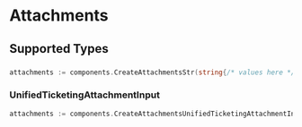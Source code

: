 # Attachments


## Supported Types

### 

```go
attachments := components.CreateAttachmentsStr(string{/* values here */})
```

### UnifiedTicketingAttachmentInput

```go
attachments := components.CreateAttachmentsUnifiedTicketingAttachmentInput(components.UnifiedTicketingAttachmentInput{/* values here */})
```


